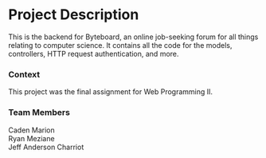 # Project Description
This is the backend for Byteboard, an online job-seeking forum for all things relating to computer science. It contains all the code for the models, controllers, HTTP request authentication, and more.

### Context
This project was the final assignment for Web Programming II.

### Team Members
Caden Marion<br>
Ryan Meziane<br>
Jeff Anderson Charriot
